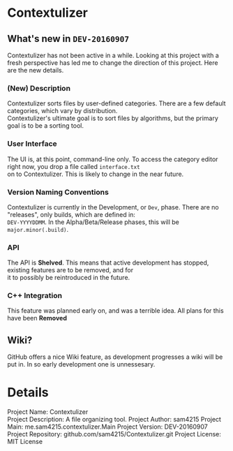 # Contextulizer
## What's new in `DEV-20160907`
Contextulizer has not been active in a while. Looking at this project with a fresh perspective has led me to change the direction
of this project. Here are the new details.
### (New) Description
Contextulizer sorts files by user-defined categories. There are a few default categories, which vary by distribution.<br>
Contextulizer's ultimate goal is to sort files by algorithms, but the primary goal is to be a sorting tool.
### User Interface
The UI is, at this point, command-line only. To access the category editor right now, you drop a file called `interface.txt`<br>
on to Contextulizer. This is likely to change in the near future.
### Version Naming Conventions
Contextulizer is currently in the Development, or `Dev`, phase. There are no "releases", only builds, which are defined in:<br>
`DEV-YYYYDDMM`. In the Alpha/Beta/Release phases, this will be `major.minor(.build)`.
### API
The API is **Shelved**. This means that active development has stopped, existing features are to be removed, and for<br> it
to possibly be reintroduced in the future.
### C++ Integration
This feature was planned early on, and was a terrible idea. All plans for this have been **Removed**
## Wiki?
GitHub offers a nice Wiki feature, as development progresses a wiki will be put in. In so early development one is unnessesary.
# Details
Project Name: Contextulizer<br>
Project Description: A file organizing tool.
Project Author: sam4215
Project Main: me.sam4215.contextulizer.Main
Project Version: DEV-20160907
Project Repository: github.com/sam4215/Contextulizer.git
Project License: MIT License